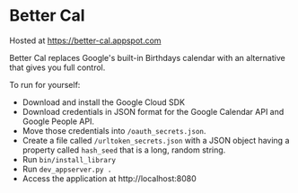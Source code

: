 # Better Cal
Hosted at https://better-cal.appspot.com

Better Cal replaces Google's built-in Birthdays calendar with an alternative that gives you full control.

To run for yourself:
- Download and install the Google Cloud SDK
- Download credentials in JSON format for the Google Calendar API and Google People API.
- Move those credentials into `/oauth_secrets.json`.
- Create a file called `/urltoken_secrets.json` with a JSON object having a property called `hash_seed` that is a long, random string.
- Run `bin/install_library`
- Run `dev_appserver.py .`
- Access the application at http://localhost:8080
